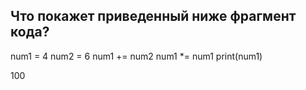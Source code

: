 ## Что покажет приведенный ниже фрагмент кода?

num1 = 4
num2 = 6
num1 += num2
num1 *= num1
print(num1)

100
